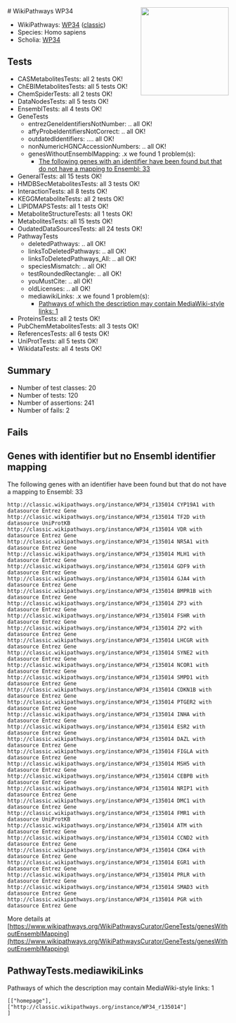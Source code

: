 <img style="float: right; width: 200px" src="https://upload.wikimedia.org/wikipedia/commons/thumb/8/83/Wplogo_with_text_500.png/640px-Wplogo_with_text_500.png" />
# WikiPathways WP34

* WikiPathways: [WP34](https://wikipathways.org/pathways/WP34) ([classic](https://classic.wikipathways.org/instance/WP34))
* Species: Homo sapiens
* Scholia: [WP34](https://scholia.toolforge.org/wikipathways/WP34)
## Tests
* CASMetabolitesTests: all 2 tests OK!
* ChEBIMetabolitesTests: all 5 tests OK!
* ChemSpiderTests: all 2 tests OK!
* DataNodesTests: all 5 tests OK!
* EnsemblTests: all 4 tests OK!
* GeneTests
    * entrezGeneIdentifiersNotNumber: .. all OK!
    * affyProbeIdentifiersNotCorrect: .. all OK!
    * outdatedIdentifiers: .... all OK!
    * nonNumericHGNCAccessionNumbers: .. all OK!
    * genesWithoutEnsemblMapping: .x we found 1 problem(s):
        * [The following genes with an identifier have been found but that do not have a mapping to Ensembl: 33](#c4e5434e)
* GeneralTests: all 15 tests OK!
* HMDBSecMetabolitesTests: all 3 tests OK!
* InteractionTests: all 8 tests OK!
* KEGGMetaboliteTests: all 2 tests OK!
* LIPIDMAPSTests: all 1 tests OK!
* MetaboliteStructureTests: all 1 tests OK!
* MetabolitesTests: all 15 tests OK!
* OudatedDataSourcesTests: all 24 tests OK!
* PathwayTests
    * deletedPathways: .. all OK!
    * linksToDeletedPathways: .. all OK!
    * linksToDeletedPathways_All: .. all OK!
    * speciesMismatch: .. all OK!
    * testRoundedRectangle: .. all OK!
    * youMustCite: .. all OK!
    * oldLicenses: .. all OK!
    * mediawikiLinks: .x we found 1 problem(s):
        * [Pathways of which the description may contain MediaWiki-style links: 1](#da69cf45)
* ProteinsTests: all 2 tests OK!
* PubChemMetabolitesTests: all 3 tests OK!
* ReferencesTests: all 6 tests OK!
* UniProtTests: all 5 tests OK!
* WikidataTests: all 4 tests OK!


## Summary

* Number of test classes: 20
* Number of tests: 120
* Number of assertions: 241
* Number of fails: 2

## Fails

<a name="c4e5434e" />

## Genes with identifier but no Ensembl identifier mapping

The following genes with an identifier have been found but that do not have a mapping to Ensembl: 33
```
http://classic.wikipathways.org/instance/WP34_r135014 CYP19A1 with datasource Entrez Gene
http://classic.wikipathways.org/instance/WP34_r135014 TF2D with datasource UniProtKB
http://classic.wikipathways.org/instance/WP34_r135014 VDR with datasource Entrez Gene
http://classic.wikipathways.org/instance/WP34_r135014 NR5A1 with datasource Entrez Gene
http://classic.wikipathways.org/instance/WP34_r135014 MLH1 with datasource Entrez Gene
http://classic.wikipathways.org/instance/WP34_r135014 GDF9 with datasource Entrez Gene
http://classic.wikipathways.org/instance/WP34_r135014 GJA4 with datasource Entrez Gene
http://classic.wikipathways.org/instance/WP34_r135014 BMPR1B with datasource Entrez Gene
http://classic.wikipathways.org/instance/WP34_r135014 ZP3 with datasource Entrez Gene
http://classic.wikipathways.org/instance/WP34_r135014 FSHR with datasource Entrez Gene
http://classic.wikipathways.org/instance/WP34_r135014 ZP2 with datasource Entrez Gene
http://classic.wikipathways.org/instance/WP34_r135014 LHCGR with datasource Entrez Gene
http://classic.wikipathways.org/instance/WP34_r135014 SYNE2 with datasource Entrez Gene
http://classic.wikipathways.org/instance/WP34_r135014 NCOR1 with datasource Entrez Gene
http://classic.wikipathways.org/instance/WP34_r135014 SMPD1 with datasource Entrez Gene
http://classic.wikipathways.org/instance/WP34_r135014 CDKN1B with datasource Entrez Gene
http://classic.wikipathways.org/instance/WP34_r135014 PTGER2 with datasource Entrez Gene
http://classic.wikipathways.org/instance/WP34_r135014 INHA with datasource Entrez Gene
http://classic.wikipathways.org/instance/WP34_r135014 ESR2 with datasource Entrez Gene
http://classic.wikipathways.org/instance/WP34_r135014 DAZL with datasource Entrez Gene
http://classic.wikipathways.org/instance/WP34_r135014 FIGLA with datasource Entrez Gene
http://classic.wikipathways.org/instance/WP34_r135014 MSH5 with datasource Entrez Gene
http://classic.wikipathways.org/instance/WP34_r135014 CEBPB with datasource Entrez Gene
http://classic.wikipathways.org/instance/WP34_r135014 NRIP1 with datasource Entrez Gene
http://classic.wikipathways.org/instance/WP34_r135014 DMC1 with datasource Entrez Gene
http://classic.wikipathways.org/instance/WP34_r135014 FMR1 with datasource UniProtKB
http://classic.wikipathways.org/instance/WP34_r135014 ATM with datasource Entrez Gene
http://classic.wikipathways.org/instance/WP34_r135014 CCND2 with datasource Entrez Gene
http://classic.wikipathways.org/instance/WP34_r135014 CDK4 with datasource Entrez Gene
http://classic.wikipathways.org/instance/WP34_r135014 EGR1 with datasource Entrez Gene
http://classic.wikipathways.org/instance/WP34_r135014 PRLR with datasource Entrez Gene
http://classic.wikipathways.org/instance/WP34_r135014 SMAD3 with datasource Entrez Gene
http://classic.wikipathways.org/instance/WP34_r135014 PGR with datasource Entrez Gene
```

More details at [https://www.wikipathways.org/WikiPathwaysCurator/GeneTests/genesWithoutEnsemblMapping](https://www.wikipathways.org/WikiPathwaysCurator/GeneTests/genesWithoutEnsemblMapping)

<a name="da69cf45" />

## PathwayTests.mediawikiLinks

Pathways of which the description may contain MediaWiki-style links: 1
```
[["homepage"],
["http://classic.wikipathways.org/instance/WP34_r135014"]
]
```

